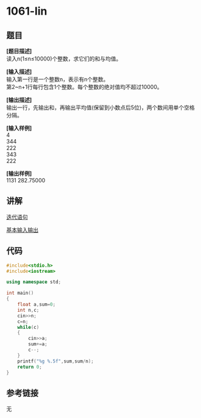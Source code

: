 # 1061-lin
## 题目  
**[题目描述]**  
读入n(1≤n≤10000)个整数，求它们的和与均值。  

**[输入描述]**   
输入第一行是一个整数n，表示有n个整数。  
第2~n+1行每行包含1个整数。每个整数的绝对值均不超过10000。  

**[输出描述]**  
输出一行，先输出和，再输出平均值(保留到小数点后5位)，两个数间用单个空格分隔。  

**[输入样例]**  
4  
344  
222  
343  
222  

**[输出样例]**  
1131 282.75000  

## 讲解  
[迭代语句]([1])  

[基本输入输出]([2])  

## 代码  

```cpp
#include<stdio.h>
#include<iostream>

using namespace std; 

int main()
{
	float a,sum=0;
	int n,c;
	cin>>n;
	c=n;
	while(c)
	{
		cin>>a;
		sum+=a;
		c--;
	}
	printf("%g %.5f",sum,sum/n);
	return 0;
}
```

## 参考链接  
无  

